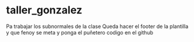 # taller_gonzalez
Pa trabajar los subnormales de la clase
Queda hacer el footer de la plantilla y que fenoy se meta y ponga el puñetero codigo en el github
